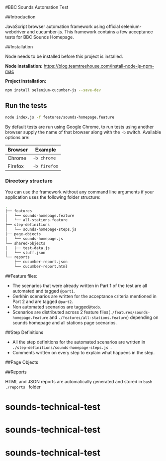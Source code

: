 #BBC Sounds Automation Test

##Introduction

JavaScript browser automation framework using official selenium-webdriver and cucumber-js. This framework contains a few acceptance tests for BBC Sounds Homepage.

##Installation

Node needs to be installed before this project is installed. 

**Node installation:** https://blog.teamtreehouse.com/install-node-js-npm-mac 

**Project installation:** 

```bash
npm install selenium-cucumber-js --save-dev
```

## Run the tests

```bash
node index.js -f features/sounds-homepage.feature
```

By default tests are run using Google Chrome, to run tests using another browser supply the name of that browser along with the `-b` switch. Available options are:

Browser    | Example
---------- | ---------------
Chrome     | `-b chrome`
Firefox    | `-b firefox`


### Directory structure

You can use the framework without any command line arguments if your application uses the following folder structure:

```bash
.
├── features
│   └── sounds-homepage.feature
│   └── all-stations.feature
├── step-definitions
│   └── sounds-homepage-steps.js
├── page-objects
│   └── sounds-homepage.js
└── shared-objects
│   ├── test-data.js
│   └── stuff.json
└── reports
    ├── cucumber-report.json
    └── cucumber-report.html
```

##Feature files:

- The scenarios that were already written in Part 1 of the test are all automated and tagged ```@part1```. 
- Gerkhin scenarios are written for the acceptance criteria mentioned in Part 2 and are tagged ```@part2```.
- Non automated scenarios are tagged```@todo```.
- Scenarios are distributed across 2 feature files(```./features/sounds-homepage.feature``` and ```./features/all-stations.feature```) depending on sounds homepage and all stations page scenarios. 

##Step Definitions

- All the step definitions for the automated scenarios are written in ```./step-definitions/sounds-homepage-steps.js ```.
- Comments written on every step to explain what happens in the step.

##Page Objects



##Reports

HTML and JSON reports are automatically generated and stored in  ```bash ./reports ``` folder


# sounds-technical-test
# sounds-technical-test
# sounds-technical-test
